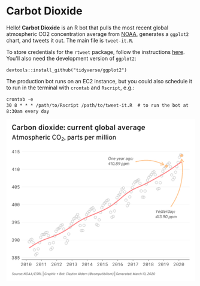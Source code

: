 # Carbot Dioxide
Hello! **Carbot Dioxide** is an R bot that pulls the most recent global atmospheric CO2 concentration average from [NOAA](https://www.esrl.noaa.gov/gmd/ccgg/trends/gl_trend.html), generates a `ggplot2` chart, and tweets it out. The main file is `tweet-it.R`.

To store credentials for the `rtweet` package, follow the instructions [here](https://rtweet.info/articles/auth.html). You'll also need the development version of `ggplot2`:

```
devtools::install_github("tidyverse/ggplot2")
```

The production bot runs on an EC2 instance, but you could also schedule it to run in the terminal with `crontab` and `Rscript`, e.g.:

```
crontab -e
30 8 * * * /path/to/Rscript /path/to/tweet-it.R  # to run the bot at 8:30am every day
```

![example chart](https://github.com/clayton-aldern/co2-bot/blob/master/figures/co2-2020-03-10.png)
